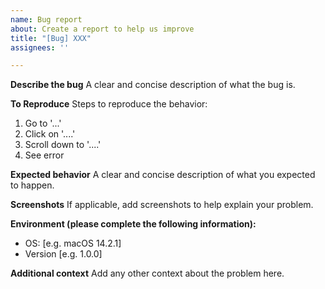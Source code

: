```yaml
---
name: Bug report
about: Create a report to help us improve
title: "[Bug] XXX"
assignees: ''

---
```


**Describe the bug**
A clear and concise description of what the bug is.

**To Reproduce**
Steps to reproduce the behavior:
1. Go to '...'
2. Click on '....'
3. Scroll down to '....'
4. See error

**Expected behavior**
A clear and concise description of what you expected to happen.

**Screenshots**
If applicable, add screenshots to help explain your problem.

**Environment  (please complete the following information):**
 - OS: [e.g.  macOS 14.2.1]
 - Version [e.g. 1.0.0]

**Additional context**
Add any other context about the problem here.

